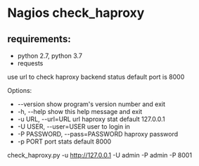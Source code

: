 
# Nagios check_haproxy
## requirements:
- python 2.7, python 3.7
- requests

use url to check haproxy backend status
default port is 8000

Options:

  - --version             show program's version number and exit
  - -h, --help            show this help message and exit
  - -u URL, --url=URL     url haproxy stat default 127.0.0.1
  - -U USER, --user=USER  user to login in
  - -P PASSWORD, --pass=PASSWORD
                        haproxy password
  - -p PORT               port stats default 8000

check_haproxy.py -u http://127.0.0.1 -U admin -P admin -P 8001
